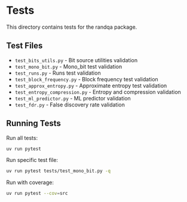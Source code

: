 # Tests

This directory contains tests for the randqa package.

## Test Files

- `test_bits_utils.py` - Bit source utilities validation
- `test_mono_bit.py` - Mono_bit test validation
- `test_runs.py` - Runs test validation
- `test_block_frequency.py` - Block frequency test validation
- `test_approx_entropy.py` - Approximate entropy test validation
- `test_entropy_compression.py` - Entropy and compression validation
- `test_ml_predictor.py` - ML predictor validation
- `test_fdr.py` - False discovery rate validation

## Running Tests

Run all tests:
```bash
uv run pytest
```

Run specific test file:
```bash
uv run pytest tests/test_mono_bit.py -q
```

Run with coverage:
```bash
uv run pytest --cov=src
```